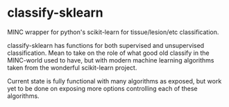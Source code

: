 # classify-sklearn
MINC wrapper for python's scikit-learn for tissue/lesion/etc classification.

classify-sklearn has functions for both supervised and unsupervised classification. Mean to take on the role of what good old classify in the MINC-world used to have, but with modern machine learning algorithms taken from the wonderful scikit-learn project.

Current state is fully functional with many algorithms as exposed, but work yet to be done on exposing more options controlling each of these algorithms.

